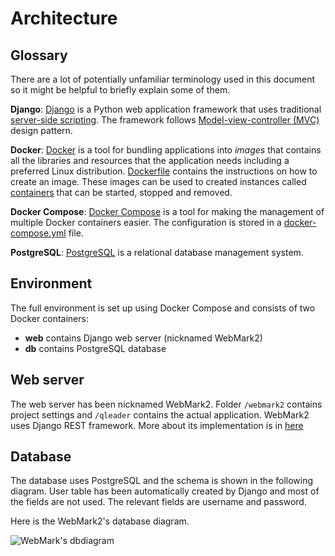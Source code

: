 # Architecture

## Glossary

There are a lot of potentially unfamiliar terminology used in this document so it might be helpful to briefly explain some of them.

**Django**: [Django](https://www.djangoproject.com/) is a Python web application framework that uses traditional [server-side scripting](https://en.wikipedia.org/wiki/Server-side_scripting). The framework follows [Model-view-controller (MVC)](https://en.wikipedia.org/wiki/Model%E2%80%93view%E2%80%93controller) design pattern.

**Docker**: [Docker](https://www.docker.com/) is a tool for bundling applications into *images* that contains all the libraries and resources that the application needs including a preferred Linux distribution. [Dockerfile](https://docs.docker.com/engine/reference/builder/) contains the instructions on how to create an image. These images can be used to created instances called [containers](https://www.docker.com/resources/what-container) that can be started, stopped and removed.

**Docker Compose**: [Docker Compose](https://docs.docker.com/compose/) is a tool for making the management of multiple Docker containers easier. The configuration is stored in a [docker-compose.yml](../docker-compose.yml) file.

**PostgreSQL**: [PostgreSQL](https://www.postgresql.org/) is a relational database management system.

## Environment
The full environment is set up using Docker Compose and consists of two Docker containers:
* **web** contains Django web server (nicknamed WebMark2)
* **db** contains PostgreSQL database

## Web server

The web server has been nicknamed WebMark2. Folder `/webmark2` contains project settings and `/qleader` contains the actual application. WebMark2 uses Django REST framework. More about its implementation is in [here](https://github.com/quantum-ohtu/WebMark2/blob/main/documentation/CreationNotes.md)

## Database

The database uses PostgreSQL and the schema is shown in the following diagram. User table has been automatically created by Django and most of the fields are not used. The relevant fields are username and password.

Here is the WebMark2's database diagram.

![WebMark's dbdiagram](https://github.com/quantum-ohtu/QuantMark/blob/main/documentation/QuantMark_documentation/dbdiagram.png)


